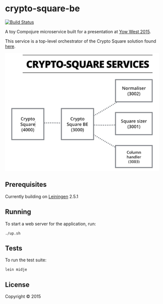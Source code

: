 # crypto-square-be

[![Build Status](https://travis-ci.org/andeemarks/crypto-square-be.svg?branch=master)](https://travis-ci.org/andeemarks/crypto-square-be)

A toy Compojure microservice built for a presentation at [Yow West 2015][1].

This service is a top-level orchestrator of the Crypto Square solution found [here][3].

![](https://github.com/andeemarks/column-handler/blob/master/resources/public/img/services.png)

[3]: http://garajeando.blogspot.com.au/2015/05/exercism-crypto-square-in-clojure.html

[1]: https://a.confui.com/-LsHgG00I

## Prerequisites

Currently building on [Leiningen][2] 2.5.1

[2]: https://github.com/technomancy/leiningen

## Running

To start a web server for the application, run:

    ./up.sh

## Tests

To run the test suite:

	lein midje

## License

Copyright © 2015

